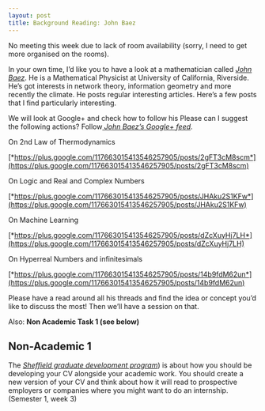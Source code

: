 ```yaml
---
layout: post
title: Background Reading: John Baez
---
```


No meeting this week due to lack of room availability (sorry, I need to
get more organised on the rooms).

In your own time, I’d like you to have a look at a mathematician called
[*John Baez*](http://math.ucr.edu/home/baez/). He is a Mathematical
Physicist at University of California, Riverside. He’s got interests in
network theory, information geometry and more recently the climate. He
posts regular interesting articles. Here’s a few posts that I find
particularly interesting.

We will look at Google+ and check how to follow his Please can I suggest
the following actions? Follow[ *John Baez’s Google+
feed*](https://plus.google.com/117663015413546257905).

On 2nd Law of Thermodynamics

[*https://plus.google.com/117663015413546257905/posts/2gFT3cM8scm*](https://plus.google.com/117663015413546257905/posts/2gFT3cM8scm)

On Logic and Real and Complex Numbers

[*https://plus.google.com/117663015413546257905/posts/JHAku2S1KFw*](https://plus.google.com/117663015413546257905/posts/JHAku2S1KFw)

On Machine Learning 

[*https://plus.google.com/117663015413546257905/posts/dZcXuyHj7LH*](https://plus.google.com/117663015413546257905/posts/dZcXuyHj7LH)

On Hyperreal Numbers and infinitesimals

[*https://plus.google.com/117663015413546257905/posts/14b9fdM62un*](https://plus.google.com/117663015413546257905/posts/14b9fdM62un)

Please have a read around all his threads and find the idea or concept
you’d like to discuss the most! Then we’ll have a session on that.

Also: **Non Academic Task 1 (see below)**


Non-Academic 1
--------------

The [*Sheffield graduate development program*](http://www.sheffield.ac.uk/sgdp/index)) is about how you
should be developing your CV alongside your academic work. You should
create a new version of your CV and think about how it will read to
prospective employers or companies where you might want to do an
internship. (Semester 1, week 3)


